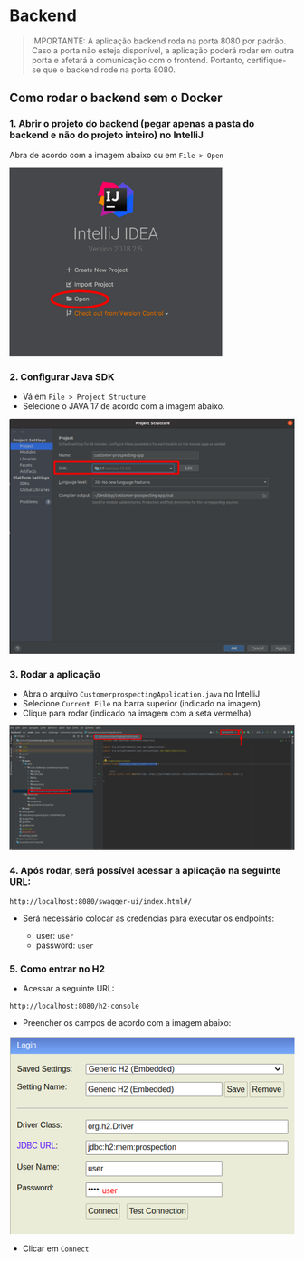 # Backend

> IMPORTANTE: A aplicação backend roda na porta 8080 por padrão. Caso a porta não esteja disponível, a aplicação poderá rodar em outra porta e afetará a comunicação com o frontend. Portanto, certifique-se que o backend rode na porta 8080.


## Como rodar o backend sem o Docker

### 1. Abrir o projeto do backend (pegar apenas a pasta do backend e não do projeto inteiro) no IntelliJ

Abra de acordo com a imagem abaixo ou em `File > Open`

![open_project.png](../images/open_project.png)

### 2. Configurar Java SDK

- Vá em `File > Project Structure`
- Selecione o JAVA 17 de acordo com a imagem abaixo.

![java_sdk.png](../images/java_sdk.png)


### 3. Rodar a aplicação

- Abra o arquivo `CustomerprospectingApplication.java` no IntelliJ
- Selecione `Current File` na barra superior (indicado na imagem)
- Clique para rodar (indicado na imagem com a seta vermelha)

![run_spring.png](../images/run_spring.png)


### 4. Após rodar, será possível acessar a aplicação na seguinte URL:

```
http://localhost:8080/swagger-ui/index.html#/
```

- Será necessário colocar as credencias para executar os endpoints:

    - user: `user`
    - password: `user`


### 5. Como entrar no H2

- Acessar a seguinte URL:

```
http://localhost:8080/h2-console
```

- Preencher os campos de acordo com a imagem abaixo:

![access_h2.png](../images/access_h2.png)

- Clicar em `Connect`